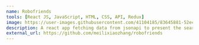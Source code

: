 ```yaml
---
name: Robofriends
tools: [React JS, JavaScript, HTML, CSS, API, Redux]
image: https://user-images.githubusercontent.com/41104185/83645881-52eca600-a5f6-11ea-94e9-6d630b9e08eb.png
description: A react app fetching data from jsonapi to present the searched robot friends, using react hooks.
external_url: https://github.com/meilixiaozhang/robofriends
---
```

